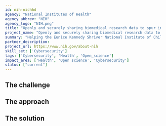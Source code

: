 ```yaml
---
id: nih-nichhd
agency: "National Institutes of Health"
agency_abbrev: "NIH"
agency_logo: "NIH.png"
title: "Openly and securely sharing biomedical research data to spur innovative and reponsible research"
project_name: "Openly and securely sharing biomedical research data to spur innovative and reponsible research"
summary: "Helping the Eunice Kennedy Shriver National Institute of Child Health and Human Development securely and broadly share biomedical research data to support innovative and responsible research to understand human development, improve reproductive health, enhance the lives of children and adolescents, and optimize abilities for all."
partner_description: 
project_url: https://www.nih.gov/about-nih
skill_set: ['Cybersecurity']
tags: ['Cybersecurity', 'Health', 'Open_science']
impact_area: ['Health', 'Open science', 'Cybersecurity']
status: ["current"]
---
```


## The challenge

## The approach

## The solution  
